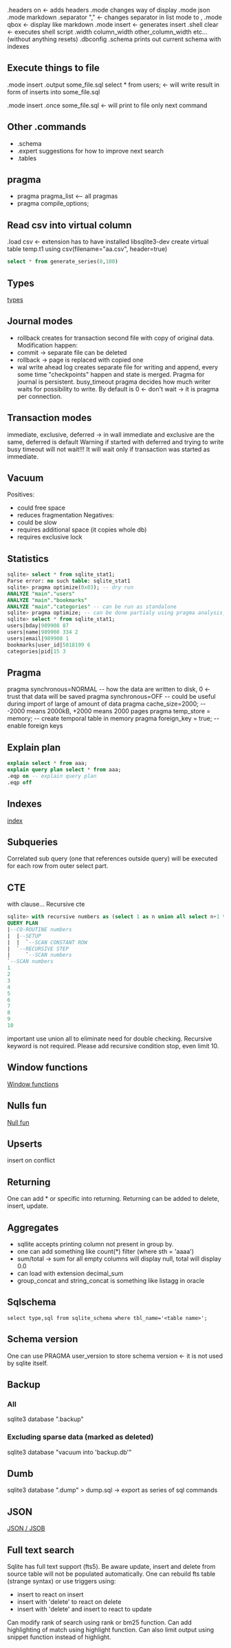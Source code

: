 .headers on <- adds headers
.mode changes way of display
.mode json
.mode markdown
.separator "," <- changes separator in list mode to ,
.mode qbox <- display like markdown
.mode insert <- generates insert
.shell clear <- executes shell script
.width column_width other_column_width etc... (without anything resets)
.dbconfig
.schema prints out current schema with indexes

## Execute things to file
.mode insert
.output some_file.sql
select * from users; <- will write result in form of inserts into some_file.sql

.mode insert
.once some_file.sql <- will print to file only next command

## Other .commands
- .schema 
- .expert suggestions for how to improve next search
- .tables
## pragma
- pragma pragma_list <-- all pragmas
- pragma compile_options;

## Read csv into virtual column
.load csv <- extension has to have installed libsqlite3-dev
create virtual table temp.t1 using csv(filename="aa.csv", header=true)


```sql
select * from generate_series(0,100)
```

## Types

[types](types.md)
## Journal modes
- rollback
creates for transaction second file with copy of original data. Modification happen:
 - commit -> separate file can be deleted
 - rollback -> page is replaced with copied one
- wal write ahead log
creates separate file for writing and append, every some time "checkpoints" happen and state is merged. Pragma for journal is persistent.
busy_timeout pragma decides how much writer waits for possibility to write. By default is 0 <- don't wait -> it is pragma per connection.
## Transaction modes
immediate, exclusive, deferred -> in wall immediate and exclusive are the same, deferred is default
Warning if started with deferred and trying to write busy timeout will not wait!!! It will wait only if transaction was started as immediate.

## Vacuum
Positives:
- could free space
- reduces fragmentation
Negatives:
- could be slow
- requires additional space (it copies whole db)
- requires exclusive lock

##  Statistics
```sql
sqlite> select * from sqlite_stat1;
Parse error: no such table: sqlite_stat1
sqlite> pragma optimize(0x03); -- dry run
ANALYZE "main"."users"
ANALYZE "main"."bookmarks"
ANALYZE "main"."categories" -- can be run as standalone
sqlite> pragma optimize; -- can be done partialy using pragma analysis_limit;
sqlite> select * from sqlite_stat1;
users|bday|989908 87
users|name|989908 334 2
users|email|989908 1
bookmarks|user_id|5018199 6
categories|pid|15 3

```
## Pragma
pragma synchronous=NORMAL -- how the data are written to disk, 0 <- trust that data will be saved
pragma synchronous=OFF -- could be useful during import of large of amount of data
pragma cache_size=2000; -- -2000 means 2000kB, +2000 means 2000 pages
pragma temp_store = memory; -- create temporal table in memory
pragma foreign_key = true; -- enable foreign keys

## Explain plan
```sql
explain select * from aaa;
explain query plan select * from aaa;
.eqp on -- explain query plan
.eqp off
```

## Indexes
[index](index.md)

## Subqueries
Correlated sub query (one that references outside query) will be executed for each row from outer select part.
## CTE
with clause...
Recursive cte
```sql 
sqlite> with recursive numbers as (select 1 as n union all select n+1 from numbers where n < 10) select * from numbers;
QUERY PLAN
|--CO-ROUTINE numbers
|  |--SETUP
|  |  `--SCAN CONSTANT ROW
|  `--RECURSIVE STEP
|     `--SCAN numbers
`--SCAN numbers
1
2
3
4
5
6
7
8
9
10

```
important use union all to eliminate need for double checking. Recursive keyword is not required. Please add recursive condition stop, even limit 10.
## Window functions
[Window functions](window_functions.md)
## Nulls fun
[Null fun](nulls_fun.md)
## Upserts
insert on conflict
## Returning
One can add * or specific into returning.
Returning can be added to delete, insert, update.
## Aggregates
- sqllite accepts printing column not present in group by.
- one can add something like count(*) filter (where sth = 'aaaa')
- sum/total -> sum for all empty columns will display null, total will display 0.0
- can load with extension decimal_sum
- group_concat and string_concat is something like listagg in oracle

## Sqlschema
``` 
select type,sql from sqlite_schema where tbl_name='<table name>';
```

## Schema version
One can use PRAGMA user_version to store schema version <- it is not used by sqlite itself.

## Backup
### All
sqlite3 database ".backup" 
### Excluding sparse data (marked as deleted)
sqlite3 database "vacuum into 'backup.db'"
## Dumb
sqlite3 database ".dump" > dump.sql -> export as series of sql commands

## JSON
[JSON / JSOB](json.md)

## Full text search
Sqlite has full text support (fts5). Be aware update, insert and delete from source table will not be populated automatically. One can rebuild fts table (strange syntax) or use triggers using:
- insert to react on insert
- insert with 'delete' to react on delete
- insert with 'delete' and insert to react to update

Can modify rank of search using rank or  bm25 function.
Can add highlighting of match using highlight function.
Can also limit output using snippet function instead of highlight.
